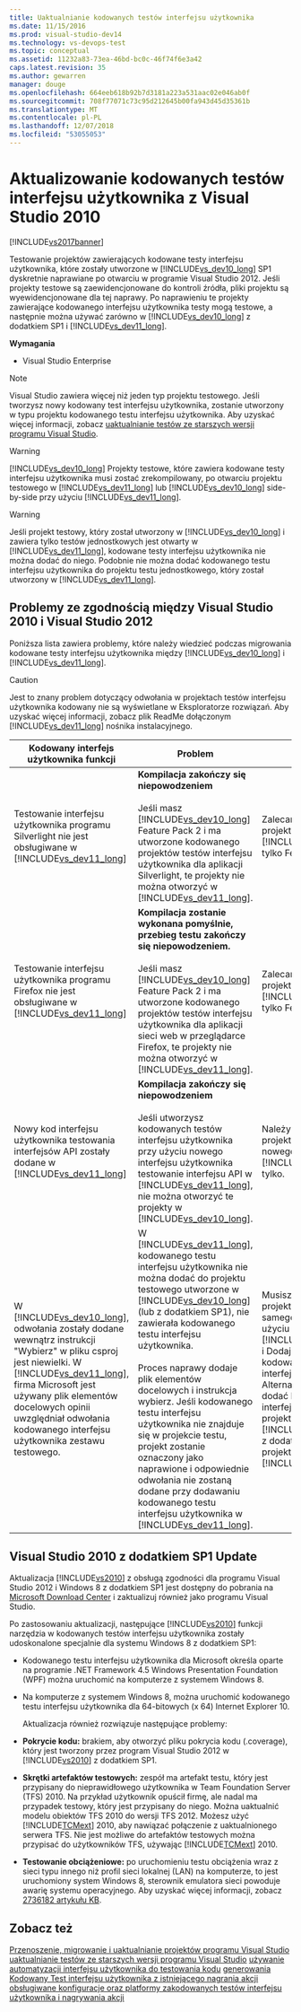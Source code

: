 ```yaml
---
title: Uaktualnianie kodowanych testów interfejsu użytkownika
ms.date: 11/15/2016
ms.prod: visual-studio-dev14
ms.technology: vs-devops-test
ms.topic: conceptual
ms.assetid: 11232a83-73ea-46bd-bc0c-46f74f6e3a42
caps.latest.revision: 35
ms.author: gewarren
manager: douge
ms.openlocfilehash: 664eeb618b92b7d3181a223a531aac02e046ab0f
ms.sourcegitcommit: 708f77071c73c95d212645b00fa943d45d35361b
ms.translationtype: MT
ms.contentlocale: pl-PL
ms.lasthandoff: 12/07/2018
ms.locfileid: "53055053"
---
```

# <a name="upgrading-coded-ui-tests-from-visual-studio-2010"></a>Aktualizowanie kodowanych testów interfejsu użytkownika z Visual Studio 2010
[!INCLUDE[vs2017banner](../includes/vs2017banner.md)]

Testowanie projektów zawierających kodowane testy interfejsu użytkownika, które zostały utworzone w [!INCLUDE[vs_dev10_long](../includes/vs-dev10-long-md.md)] SP1 dyskretnie naprawiane po otwarciu w programie Visual Studio 2012. Jeśli projekty testowe są zaewidencjonowane do kontroli źródła, pliki projektu są wyewidencjonowane dla tej naprawy. Po naprawieniu te projekty zawierające kodowanego interfejsu użytkownika testy mogą testowe, a następnie można używać zarówno w [!INCLUDE[vs_dev10_long](../includes/vs-dev10-long-md.md)] z dodatkiem SP1 i [!INCLUDE[vs_dev11_long](../includes/vs-dev11-long-md.md)].

 **Wymagania**

-   Visual Studio Enterprise

> [!NOTE]
>  Visual Studio zawiera więcej niż jeden typ projektu testowego. Jeśli tworzysz nowy kodowany test interfejsu użytkownika, zostanie utworzony w typu projektu kodowanego testu interfejsu użytkownika. Aby uzyskać więcej informacji, zobacz [uaktualnianie testów ze starszych wersji programu Visual Studio](http://msdn.microsoft.com/en-us/e9c8b7f6-bd72-448e-8edb-d090dcc5cf52).

> [!WARNING]
>  [!INCLUDE[vs_dev10_long](../includes/vs-dev10-long-md.md)] Projekty testowe, które zawiera kodowane testy interfejsu użytkownika musi zostać zrekompilowany, po otwarciu projektu testowego w [!INCLUDE[vs_dev11_long](../includes/vs-dev11-long-md.md)] lub [!INCLUDE[vs_dev10_long](../includes/vs-dev10-long-md.md)] side-by-side przy użyciu [!INCLUDE[vs_dev11_long](../includes/vs-dev11-long-md.md)].

> [!WARNING]
>  Jeśli projekt testowy, który został utworzony w [!INCLUDE[vs_dev10_long](../includes/vs-dev10-long-md.md)] i zawiera tylko testów jednostkowych jest otwarty w [!INCLUDE[vs_dev11_long](../includes/vs-dev11-long-md.md)], kodowane testy interfejsu użytkownika nie można dodać do niego. Podobnie nie można dodać kodowanego testu interfejsu użytkownika do projektu testu jednostkowego, który został utworzony w [!INCLUDE[vs_dev11_long](../includes/vs-dev11-long-md.md)].

## <a name="compatibility-issues-between-visual-studio-2010-and-visual-studio-2012"></a>Problemy ze zgodnością między Visual Studio 2010 i Visual Studio 2012
 Poniższa lista zawiera problemy, które należy wiedzieć podczas migrowania kodowane testy interfejsu użytkownika między [!INCLUDE[vs_dev10_long](../includes/vs-dev10-long-md.md)] i [!INCLUDE[vs_dev11_long](../includes/vs-dev11-long-md.md)].

> [!CAUTION]
>  Jest to znany problem dotyczący odwołania w projektach testów interfejsu użytkownika kodowany nie są wyświetlane w Eksploratorze rozwiązań. Aby uzyskać więcej informacji, zobacz plik ReadMe dołączonym [!INCLUDE[vs_dev11_long](../includes/vs-dev11-long-md.md)] nośnika instalacyjnego.

|Kodowany interfejs użytkownika funkcji|Problem|Rozwiązanie|
|----------------------------|-----------|--------------|
|Testowanie interfejsu użytkownika programu Silverlight nie jest obsługiwane w [!INCLUDE[vs_dev11_long](../includes/vs-dev11-long-md.md)]|**Kompilacja zakończy się niepowodzeniem**<br /><br /> Jeśli masz [!INCLUDE[vs_dev10_long](../includes/vs-dev10-long-md.md)] Feature Pack 2 i ma utworzone kodowanego projektów testów interfejsu użytkownika dla aplikacji Silverlight, te projekty nie można otworzyć w [!INCLUDE[vs_dev11_long](../includes/vs-dev11-long-md.md)].|Zalecamy Zarządzanie te projekty w [!INCLUDE[vs_dev10_long](../includes/vs-dev10-long-md.md)] tylko Feature Pack 2.|
|Testowanie interfejsu użytkownika programu Firefox nie jest obsługiwane w [!INCLUDE[vs_dev11_long](../includes/vs-dev11-long-md.md)]|**Kompilacja zostanie wykonana pomyślnie, przebieg testu zakończy się niepowodzeniem.**<br /><br /> Jeśli masz [!INCLUDE[vs_dev10_long](../includes/vs-dev10-long-md.md)] Feature Pack 2 i ma utworzone kodowanego projektów testów interfejsu użytkownika dla aplikacji sieci web w przeglądarce Firefox, te projekty nie można otworzyć w [!INCLUDE[vs_dev11_long](../includes/vs-dev11-long-md.md)].|Zalecamy Zarządzanie te projekty w [!INCLUDE[vs_dev10_long](../includes/vs-dev10-long-md.md)] tylko Feature Pack 2.|
|Nowy kod interfejsu użytkownika testowania interfejsów API zostały dodane w [!INCLUDE[vs_dev11_long](../includes/vs-dev11-long-md.md)]|**Kompilacja zakończy się niepowodzeniem**<br /><br /> Jeśli utworzysz kodowanych testów interfejsu użytkownika przy użyciu nowego interfejsu użytkownika testowanie interfejsu API w [!INCLUDE[vs_dev11_long](../includes/vs-dev11-long-md.md)], nie można otworzyć te projekty w [!INCLUDE[vs_dev10_long](../includes/vs-dev10-long-md.md)].|Należy zarządzać projektami za pomocą nowego interfejsu API [!INCLUDE[vs_dev11_long](../includes/vs-dev11-long-md.md)] tylko.|
|W [!INCLUDE[vs_dev10_long](../includes/vs-dev10-long-md.md)], odwołania zostały dodane wewnątrz instrukcji "Wybierz" w pliku csproj jest niewielki. W [!INCLUDE[vs_dev11_long](../includes/vs-dev11-long-md.md)], firma Microsoft jest używany plik elementów docelowych opinii uwzględniał odwołania kodowanego interfejsu użytkownika zestawu testowego.|W [!INCLUDE[vs_dev11_long](../includes/vs-dev11-long-md.md)], kodowanego testu interfejsu użytkownika nie można dodać do projektu testowego utworzone w [!INCLUDE[vs_dev10_long](../includes/vs-dev10-long-md.md)] (lub z dodatkiem SP1), nie zawierała kodowanego testu interfejsu użytkownika.<br /><br /> Proces naprawy dodaje plik elementów docelowych i instrukcja wybierz. Jeśli kodowanego testu interfejsu użytkownika nie znajduje się w projekcie testu, projekt zostanie oznaczony jako naprawione i odpowiednie odwołania nie zostaną dodane przy dodawaniu kodowanego testu interfejsu użytkownika w [!INCLUDE[vs_dev11_long](../includes/vs-dev11-long-md.md)].|Musisz utworzyć nowy projekt testowy do tego samego rozwiązania przy użyciu [!INCLUDE[vs_dev11_long](../includes/vs-dev11-long-md.md)] i Dodaj nowego kodowanego testu interfejsu użytkownika. Alternatywnie można dodać kodowanych testów interfejsu użytkownika do projektu testu w [!INCLUDE[vs_dev10_long](../includes/vs-dev10-long-md.md)] z dodatkiem SP1 i otwarcie projektu w [!INCLUDE[vs_dev11_long](../includes/vs-dev11-long-md.md)].|

##  <a name="UpgradingCodedUIFromVS2010_Update"></a> Visual Studio 2010 z dodatkiem SP1 Update
 Aktualizacja [!INCLUDE[vs2010](../includes/vs2010-md.md)] z obsługą zgodności dla programu Visual Studio 2012 i Windows 8 z dodatkiem SP1 jest dostępny do pobrania na [Microsoft Download Center](http://www.microsoft.com/download/details.aspx?id=34677) i zaktualizuj również jako programu Visual Studio.

 Po zastosowaniu aktualizacji, następujące [!INCLUDE[vs2010](../includes/vs2010-md.md)] funkcji narzędzia w kodowanych testów interfejsu użytkownika zostały udoskonalone specjalnie dla systemu Windows 8 z dodatkiem SP1:

- Kodowanego testu interfejsu użytkownika dla Microsoft określa oparte na programie .NET Framework 4.5 Windows Presentation Foundation (WPF) można uruchomić na komputerze z systemem Windows 8.

- Na komputerze z systemem Windows 8, można uruchomić kodowanego testu interfejsu użytkownika dla 64-bitowych (x 64) Internet Explorer 10.

  Aktualizacja również rozwiązuje następujące problemy:

- **Pokrycie kodu:** brakiem, aby otworzyć pliku pokrycia kodu (.coverage), który jest tworzony przez program Visual Studio 2012 w [!INCLUDE[vs2010](../includes/vs2010-md.md)] z dodatkiem SP1.

- **Skrętki artefaktów testowych:** zespół ma artefakt testu, który jest przypisany do nieprawidłowego użytkownika w Team Foundation Server (TFS) 2010. Na przykład użytkownik opuścił firmę, ale nadal ma przypadek testowy, który jest przypisany do niego. Można uaktualnić modelu obiektów TFS 2010 do wersji TFS 2012. Możesz użyć [!INCLUDE[TCMext](../includes/tcmext-md.md)] 2010, aby nawiązać połączenie z uaktualnionego serwera TFS. Nie jest możliwe do artefaktów testowych można przypisać do użytkowników TFS, używając [!INCLUDE[TCMext](../includes/tcmext-md.md)] 2010.

- **Testowanie obciążeniowe:** po uruchomieniu testu obciążenia wraz z sieci typu innego niż profil sieci lokalnej (LAN) na komputerze, to jest uruchomiony system Windows 8, sterownik emulatora sieci powoduje awarię systemu operacyjnego. Aby uzyskać więcej informacji, zobacz [2736182 artykułu KB](http://support.microsoft.com/kb/2736182).

## <a name="see-also"></a>Zobacz też
 [Przenoszenie, migrowanie i uaktualnianie projektów programu Visual Studio](../porting/porting-migrating-and-upgrading-visual-studio-projects.md) [uaktualnianie testów ze starszych wersji programu Visual Studio](http://msdn.microsoft.com/en-us/e9c8b7f6-bd72-448e-8edb-d090dcc5cf52) [używanie automatyzacji interfejsu użytkownika do testowania kodu](../test/use-ui-automation-to-test-your-code.md) [generowania Kodowany Test interfejsu użytkownika z istniejącego nagrania akcji](http://msdn.microsoft.com/library/56736963-9027-493b-b5c4-2d4e86d1d497) [obsługiwane konfiguracje oraz platformy zakodowanych testów interfejsu użytkownika i nagrywania akcji](../test/supported-configurations-and-platforms-for-coded-ui-tests-and-action-recordings.md)
